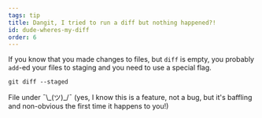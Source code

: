 ```yaml
---
tags: tip
title: Dangit, I tried to run a diff but nothing happened?!
id: dude-wheres-my-diff
order: 6
---
```


If you know that you made changes to files, but `diff` is empty, you probably `add`-ed your files to staging and you need to use a special flag.

```git
git diff --staged
```

File under &macr;\\\_(ツ)\_/&macr; (yes, I know this is a feature, not a bug, but it's baffling and non-obvious the first time it happens to you!)
